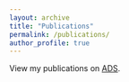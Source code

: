```yaml
---
layout: archive
title: "Publications"
permalink: /publications/
author_profile: true
---
```


View my publications on [ADS](https://ui.adsabs.harvard.edu/search/q=orcid%3A%220000-0002-5770-2666%22&sort=date%20desc%2C%20bibcode%20desc&p_=0).
